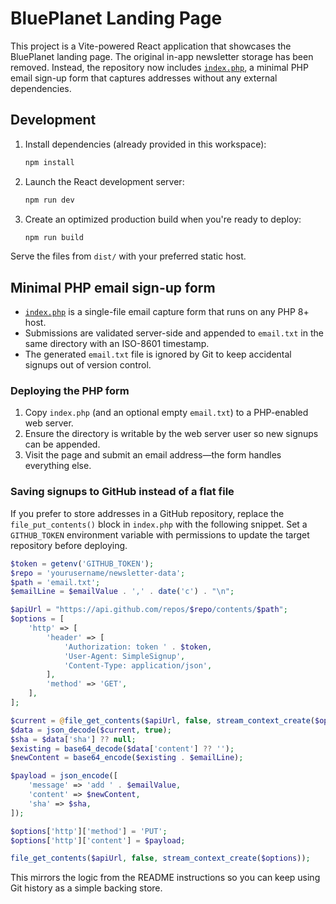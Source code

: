 # BluePlanet Landing Page

This project is a Vite-powered React application that showcases the BluePlanet landing page. The original in-app newsletter storage has been removed. Instead, the repository now includes [`index.php`](index.php), a minimal PHP email sign-up form that captures addresses without any external dependencies.

## Development

1. Install dependencies (already provided in this workspace):

   ```bash
   npm install
   ```

2. Launch the React development server:

   ```bash
   npm run dev
   ```

3. Create an optimized production build when you're ready to deploy:

   ```bash
   npm run build
   ```

Serve the files from `dist/` with your preferred static host.

## Minimal PHP email sign-up form

* [`index.php`](index.php) is a single-file email capture form that runs on any PHP 8+ host.
* Submissions are validated server-side and appended to `email.txt` in the same directory with an ISO-8601 timestamp.
* The generated `email.txt` file is ignored by Git to keep accidental signups out of version control.

### Deploying the PHP form

1. Copy `index.php` (and an optional empty `email.txt`) to a PHP-enabled web server.
2. Ensure the directory is writable by the web server user so new signups can be appended.
3. Visit the page and submit an email address—the form handles everything else.

### Saving signups to GitHub instead of a flat file

If you prefer to store addresses in a GitHub repository, replace the `file_put_contents()` block in `index.php` with the following snippet. Set a `GITHUB_TOKEN` environment variable with permissions to update the target repository before deploying.

```php
$token = getenv('GITHUB_TOKEN');
$repo = 'yourusername/newsletter-data';
$path = 'email.txt';
$emailLine = $emailValue . ',' . date('c') . "\n";

$apiUrl = "https://api.github.com/repos/$repo/contents/$path";
$options = [
    'http' => [
        'header' => [
            'Authorization: token ' . $token,
            'User-Agent: SimpleSignup',
            'Content-Type: application/json',
        ],
        'method' => 'GET',
    ],
];

$current = @file_get_contents($apiUrl, false, stream_context_create($options));
$data = json_decode($current, true);
$sha = $data['sha'] ?? null;
$existing = base64_decode($data['content'] ?? '');
$newContent = base64_encode($existing . $emailLine);

$payload = json_encode([
    'message' => 'add ' . $emailValue,
    'content' => $newContent,
    'sha' => $sha,
]);

$options['http']['method'] = 'PUT';
$options['http']['content'] = $payload;

file_get_contents($apiUrl, false, stream_context_create($options));
```

This mirrors the logic from the README instructions so you can keep using Git history as a simple backing store.
